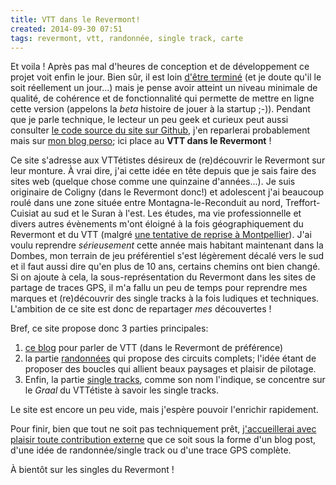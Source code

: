 ```yaml
---
title: VTT dans le Revermont!
created: 2014-09-30 07:51
tags: revermont, vtt, randonnée, single track, carte
---
```


Et voila&nbsp;! Après pas mal d'heures de conception et de développement ce
projet voit enfin le jour. Bien sûr, il est loin [d'être
terminé](https://github.com/dpobel/revermont.bike/issues) (et je doute qu'il le
soit réellement un jour...) mais je pense avoir atteint un niveau minimale de qualité,
de cohérence et de fonctionnalité qui permette de mettre en ligne cette version
(appelons la *beta* histoire de jouer à la startup ;-)). Pendant que je parle
technique, le lecteur un peu geek et curieux peut aussi consulter [le code
source du site sur Github](https://github.com/dpobel/revermont.bike/), j'en
reparlerai probablement mais sur [mon blog perso](http://damien.pobel.fr); ici
place au **VTT dans le Revermont**&nbsp;!

Ce site s'adresse aux VTTétistes désireux de (re)découvrir le Revermont sur leur
monture. À vrai dire, j'ai cette idée en tête depuis que je sais faire des sites
web (quelque chose comme une quinzaine d'années...). Je suis originaire de
Coligny (dans le Revermont donc!) et adolescent j'ai beaucoup roulé dans une
zone située entre Montagna-le-Reconduit au nord, Treffort-Cuisiat au sud et le
Suran à l'est. Les études, ma vie professionnelle et divers autres évènements
m'ont éloigné à la fois géographiquement du Revermont et du VTT (malgré [une
tentative de reprise à
Montpellier](http://damien.pobel.fr/post/vtt-autour-de-montpellier-avec-philovelo)).
J'ai voulu reprendre *sérieusement* cette année mais habitant maintenant dans la
Dombes, mon terrain de jeu préférentiel s'est légèrement décalé vers le sud et il
faut aussi dire qu'en plus de 10 ans, certains chemins ont bien changé. Si on
ajoute à cela, la sous-représentation du Revermont dans les sites de partage de
traces GPS, il m'a fallu un peu de temps pour reprendre mes marques et
(re)découvrir des single tracks à la fois ludiques et techniques. L'ambition de
ce site est donc de repartager *mes* découvertes&nbsp;!

Bref, ce site propose donc 3 parties principales:

1. [ce blog](/posts/) pour parler de VTT (dans le Revermont de préférence)
2. la partie [randonnées](/randonnees/) qui propose des circuits complets;
   l'idée étant de proposer des boucles qui allient beaux paysages et plaisir de
   pilotage.
3. Enfin, la partie [single tracks](/single-tracks/), comme son nom l'indique,
   se concentre sur le *Graal* du VTTétiste à savoir les single tracks.

Le site est encore un peu vide, mais j'espère pouvoir l'enrichir rapidement.

Pour finir, bien que tout ne soit pas techniquement prêt, [j'accueillerai avec
plaisir toute contribution externe](/contact/) que ce soit sous la forme d'un
blog post, d'une idée de randonnée/single track ou d'une trace GPS complète.

À bientôt sur les singles du Revermont&nbsp;!
